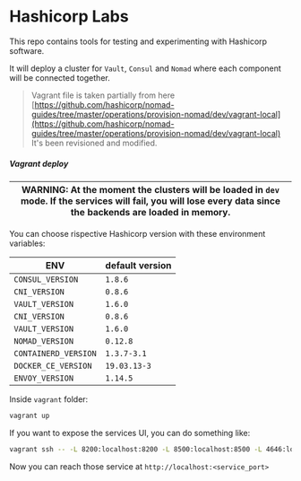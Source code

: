 # Hashicorp Labs

This repo contains tools for testing and experimenting with Hashicorp software.

It will deploy a cluster for `Vault`, `Consul` and `Nomad` where each component will be connected together.


> Vagrant file is taken partially from here [https://github.com/hashicorp/nomad-guides/tree/master/operations/provision-nomad/dev/vagrant-local](https://github.com/hashicorp/nomad-guides/tree/master/operations/provision-nomad/dev/vagrant-local)
It's been revisioned and modified.


##### Vagrant deploy

| WARNING: At the moment the clusters will be loaded in `dev` mode. If the services will fail, you will lose every data since the backends are loaded in memory.|
| --- |

You can choose rispective Hashicorp version with these environment variables:

|  ENV | default version |
|---|---|
| `CONSUL_VERSION`  |  `1.8.6` |
| `CNI_VERSION`  |  `0.8.6` |
|  `VAULT_VERSION` |  `1.6.0` |
|  `CNI_VERSION` | `0.8.6` |
|  `VAULT_VERSION` | `1.6.0` |
|  `NOMAD_VERSION` | `0.12.8` |
|  `CONTAINERD_VERSION` | `1.3.7-3.1` |
|  `DOCKER_CE_VERSION` | `19.03.13-3` |
|  `ENVOY_VERSION` | `1.14.5` |

Inside `vagrant` folder:

```bash
vagrant up
```

If you want to expose the services UI, you can do something like:

```bash
vagrant ssh -- -L 8200:localhost:8200 -L 8500:localhost:8500 -L 4646:localhost:4646
```

Now you can reach those service at `http://localhost:<service_port>`
